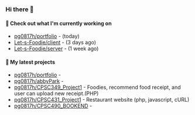 ### Hi there 👋

#### 👷 Check out what I'm currently working on

- [pg0817h/portfolio](https://github.com/pg0817h/portfolio) -  (today)
- [Let-s-Foodie/client](https://github.com/Let-s-Foodie/client) -  (3 days ago)
- [Let-s-Foodie/server](https://github.com/Let-s-Foodie/server) -  (1 week ago)
#### 🌱 My latest projects

- [pg0817h/portfolio](https://github.com/pg0817h/portfolio) - 
- [pg0817h/abbyPark](https://github.com/pg0817h/abbyPark) - 
- [pg0817h/CPSC349_Project1](https://github.com/pg0817h/CPSC349_Project1) - Foodies, recommend food receipt, and user can upload new receipt.(PHP) 
- [pg0817h/CPSC431_Project1](https://github.com/pg0817h/CPSC431_Project1) - Restaurant website (php, javascript, cURL)
- [pg0817h/CPSC490_BOOKEND](https://github.com/pg0817h/CPSC490_BOOKEND) - 